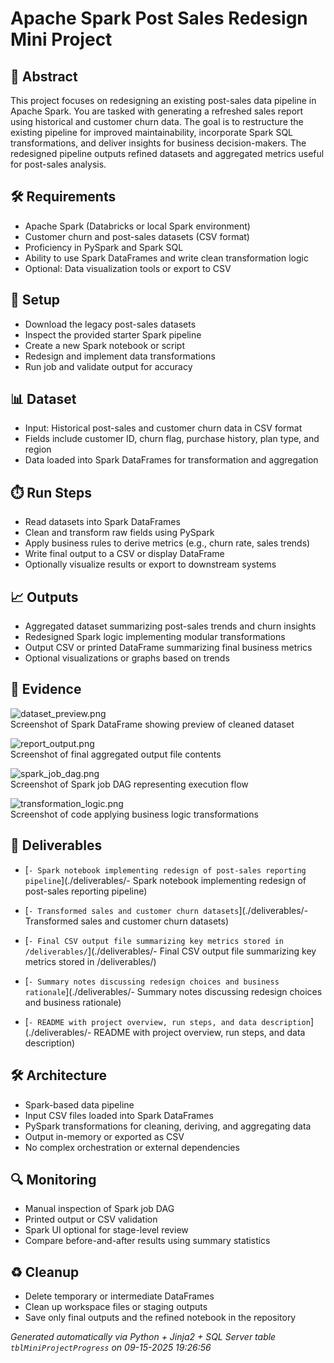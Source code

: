 # Apache Spark Post Sales Redesign Mini Project


## 📖 Abstract
This project focuses on redesigning an existing post-sales data pipeline in Apache Spark. You are tasked with generating a refreshed sales report using historical and customer churn data. The goal is to restructure the existing pipeline for improved maintainability, incorporate Spark SQL transformations, and deliver insights for business decision-makers. The redesigned pipeline outputs refined datasets and aggregated metrics useful for post-sales analysis.



## 🛠 Requirements
- Apache Spark (Databricks or local Spark environment)
- Customer churn and post-sales datasets (CSV format)
- Proficiency in PySpark and Spark SQL
- Ability to use Spark DataFrames and write clean transformation logic
- Optional: Data visualization tools or export to CSV



## 🧰 Setup
- Download the legacy post-sales datasets
- Inspect the provided starter Spark pipeline
- Create a new Spark notebook or script
- Redesign and implement data transformations
- Run job and validate output for accuracy



## 📊 Dataset
- Input: Historical post-sales and customer churn data in CSV format
- Fields include customer ID, churn flag, purchase history, plan type, and region
- Data loaded into Spark DataFrames for transformation and aggregation



## ⏱️ Run Steps
- Read datasets into Spark DataFrames
- Clean and transform raw fields using PySpark
- Apply business rules to derive metrics (e.g., churn rate, sales trends)
- Write final output to a CSV or display DataFrame
- Optionally visualize results or export to downstream systems



## 📈 Outputs
- Aggregated dataset summarizing post-sales trends and churn insights
- Redesigned Spark logic implementing modular transformations
- Output CSV or printed DataFrame summarizing final business metrics
- Optional visualizations or graphs based on trends



## 📸 Evidence

![dataset_preview.png](./evidence/dataset_preview.png)  
Screenshot of Spark DataFrame showing preview of cleaned dataset

![report_output.png](./evidence/report_output.png)  
Screenshot of final aggregated output file contents

![spark_job_dag.png](./evidence/spark_job_dag.png)  
Screenshot of Spark job DAG representing execution flow

![transformation_logic.png](./evidence/transformation_logic.png)  
Screenshot of code applying business logic transformations




## 📎 Deliverables

- [`- Spark notebook implementing redesign of post-sales reporting pipeline`](./deliverables/- Spark notebook implementing redesign of post-sales reporting pipeline)

- [`- Transformed sales and customer churn datasets`](./deliverables/- Transformed sales and customer churn datasets)

- [`- Final CSV output file summarizing key metrics stored in /deliverables/`](./deliverables/- Final CSV output file summarizing key metrics stored in /deliverables/)

- [`- Summary notes discussing redesign choices and business rationale`](./deliverables/- Summary notes discussing redesign choices and business rationale)

- [`- README with project overview, run steps, and data description`](./deliverables/- README with project overview, run steps, and data description)




## 🛠️ Architecture
- Spark-based data pipeline
- Input CSV files loaded into Spark DataFrames
- PySpark transformations for cleaning, deriving, and aggregating data
- Output in-memory or exported as CSV
- No complex orchestration or external dependencies



## 🔍 Monitoring
- Manual inspection of Spark job DAG
- Printed output or CSV validation
- Spark UI optional for stage-level review
- Compare before-and-after results using summary statistics



## ♻️ Cleanup
- Delete temporary or intermediate DataFrames
- Clean up workspace files or staging outputs
- Save only final outputs and the refined notebook in the repository



*Generated automatically via Python + Jinja2 + SQL Server table `tblMiniProjectProgress` on 09-15-2025 19:26:56*